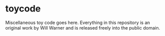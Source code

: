 # toycode

Miscellaneous toy code goes here. Everything in this repository is an original work by Will Warner and is released freely into the public domain.
